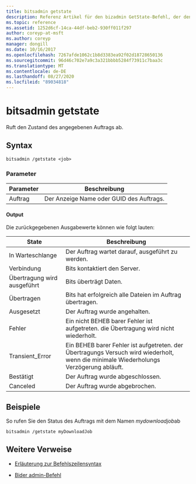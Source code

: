 ```yaml
---
title: bitsadmin getstate
description: Referenz Artikel für den bizadmin GetState-Befehl, der den Zustand des angegebenen Auftrags abruft.
ms.topic: reference
ms.assetid: 1252d6cf-14ca-44df-beb2-930ff011f297
author: coreyp-at-msft
ms.author: coreyp
manager: dongill
ms.date: 10/16/2017
ms.openlocfilehash: 7267afde1062c1b8d3383ea92f02d18728650136
ms.sourcegitcommit: 96d46c702e7a9c3a321bbbb5284f73911c7baa3c
ms.translationtype: MT
ms.contentlocale: de-DE
ms.lasthandoff: 08/27/2020
ms.locfileid: "89034818"
---
```

# <a name="bitsadmin-getstate"></a>bitsadmin getstate

Ruft den Zustand des angegebenen Auftrags ab.

## <a name="syntax"></a>Syntax

```
bitsadmin /getstate <job>
```

### <a name="parameters"></a>Parameter

| Parameter | Beschreibung |
| -------------- | -------------- |
| Auftrag | Der Anzeige Name oder GUID des Auftrags. |

#### <a name="output"></a>Output

Die zurückgegebenen Ausgabewerte können wie folgt lauten:

| State | Beschreibung |
| --------------- | ----------- |
| In Warteschlange | Der Auftrag wartet darauf, ausgeführt zu werden. |
| Verbindung | Bits kontaktiert den Server. |
| Übertragung wird ausgeführt | Bits überträgt Daten. |
| Übertragen | Bits hat erfolgreich alle Dateien im Auftrag übertragen. |
| Ausgesetzt | Der Auftrag wurde angehalten. |
| Fehler | Ein nicht BEHEB barer Fehler ist aufgetreten. die Übertragung wird nicht wiederholt. |
| Transient_Error | Ein BEHEB barer Fehler ist aufgetreten. der Übertragungs Versuch wird wiederholt, wenn die minimale Wiederholungs Verzögerung abläuft. |
| Bestätigt | Der Auftrag wurde abgeschlossen. |
| Canceled | Der Auftrag wurde abgebrochen. |

## <a name="examples"></a>Beispiele

So rufen Sie den Status des Auftrags mit dem Namen *mydownloadjob*ab

```
bitsadmin /getstate myDownloadJob
```

## <a name="additional-references"></a>Weitere Verweise

- [Erläuterung zur Befehlszeilensyntax](command-line-syntax-key.md)

- [Bider admin-Befehl](bitsadmin.md)
